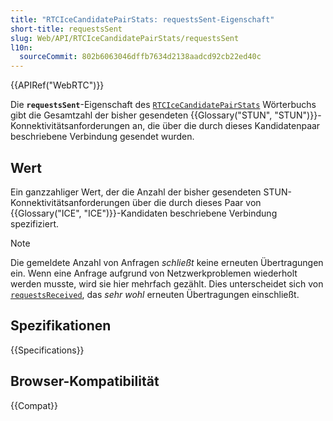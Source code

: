 ```yaml
---
title: "RTCIceCandidatePairStats: requestsSent-Eigenschaft"
short-title: requestsSent
slug: Web/API/RTCIceCandidatePairStats/requestsSent
l10n:
  sourceCommit: 802b6063046dffb7634d2138aadcd92cb22ed40c
---
```


{{APIRef("WebRTC")}}

Die **`requestsSent`**-Eigenschaft des [`RTCIceCandidatePairStats`](/de/docs/Web/API/RTCIceCandidatePairStats) Wörterbuchs gibt die Gesamtzahl der bisher gesendeten {{Glossary("STUN", "STUN")}}-Konnektivitätsanforderungen an, die über die durch dieses Kandidatenpaar beschriebene Verbindung gesendet wurden.

## Wert

Ein ganzzahliger Wert, der die Anzahl der bisher gesendeten STUN-Konnektivitätsanforderungen über die durch dieses Paar von {{Glossary("ICE", "ICE")}}-Kandidaten beschriebene Verbindung spezifiziert.

> [!NOTE]
> Die gemeldete Anzahl von Anfragen _schließt_ keine
> erneuten Übertragungen ein. Wenn eine Anfrage aufgrund von Netzwerkproblemen wiederholt werden musste, wird sie hier mehrfach gezählt. Dies unterscheidet sich von
> [`requestsReceived`](/de/docs/Web/API/RTCIceCandidatePairStats/requestsReceived), das
> _sehr wohl_ erneuten Übertragungen einschließt.

## Spezifikationen

{{Specifications}}

## Browser-Kompatibilität

{{Compat}}
